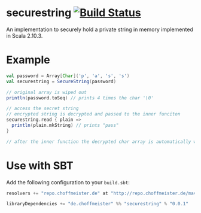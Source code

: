 # securestring [![Build Status](https://travis-ci.org/choffmeister/securestring.png?branch=master)](https://travis-ci.org/choffmeister/securestring)

An implementation to securely hold a private string in memory implemented in Scala 2.10.3.

# Example

```scala
val password = Array[Char]('p', 'a', 's', 's')
val securestring = SecureString(password)

// original array is wiped out
println(password.toSeq) // prints 4 times the char '\0'

// access the secret string
// encrypted string is decrypted and passed to the inner funciton
securestring.read { plain =>
  println(plain.mkString) // prints "pass"
}

// after the inner function the decrypted char array is automatically wiped out
```

# Use with SBT

Add the following configuration to your `build.sbt`:

```scala
resolvers += "repo.choffmeister.de" at "http://repo.choffmeister.de/maven2"

libraryDependencies += "de.choffmeister" %% "securestring" % "0.0.1"
```
